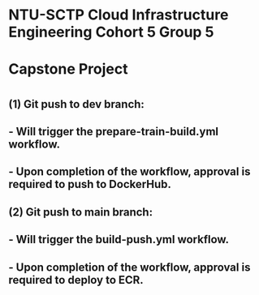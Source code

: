 # NTU-SCTP Cloud Infrastructure Engineering Cohort 5 Group 5
# Capstone Project
#
## (1) Git push to dev branch:
## - Will trigger the prepare-train-build.yml workflow.
## - Upon completion of the workflow, approval is required to push to DockerHub.
## (2) Git push to main branch:
## - Will trigger the build-push.yml workflow.
## - Upon completion of the workflow, approval is required to deploy to ECR.
